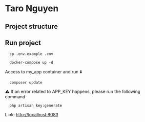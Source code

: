 # Taro Nguyen

## Project structure

## Run project

```
  cp .env.example .env
```

```
  docker-compose up -d
```

Access to my_app container and run ⬇️

```
  composer update
```

⚠️ If an error related to APP_KEY happens, please run the following command

```
  php artisan key:generate
```

Link: <http://localhost:8083>
